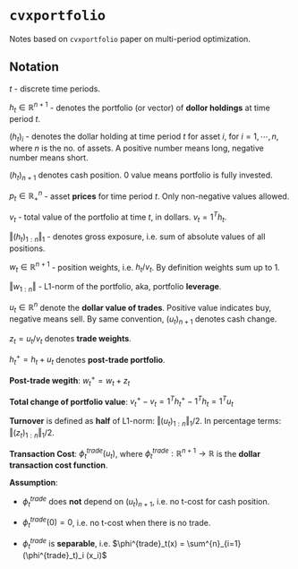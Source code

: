 # `cvxportfolio`

Notes based on `cvxportfolio` paper on multi-period optimization.

<!-- @import "[TOC]" {cmd="toc" depthFrom=1 depthTo=6 orderedList=false} -->

## Notation

$t$ - discrete time periods.

$h_t \in \mathbb{R}^{n+1}$ - denotes the portfolio (or vector) of **dollor holdings** at time period $t$.

$(h_t)_i$ - denotes the dollar holding at time period $t$ for asset $i$, for $i = 1, \cdots, n$, where $n$ is the no. of assets.
A positive number means long, negative number means short.

$(h_t)_{n+1}$ denotes cash position. 0 value means portfolio is fully invested.

$p_t \in \mathbb{R}^n_{+}$ - asset **prices** for time period $t$. Only non-negative values allowed.

$v_t$ - total value of the portfolio at time $t$, in dollars. $v_t = \mathcal{1}^T h_t$.

$\Vert (h_t)_{1:n} \Vert_{1}$ - denotes gross exposure, i.e. sum of absolute values of all positions.

$w_t \in \mathbb{R}^{n+1}$ - position weights, i.e. $h_t / v_t$. By definition weights sum up to 1.

$\Vert w_{1:n} \Vert$ - L1-norm of the portfolio, aka, portfolio **leverage**.

$u_t \in \mathbb{R}^{n}$ denote the **dollar value of trades**. Positive value indicates buy, negative means sell.
By same convention, $(u_t)_{n+1}$ denotes cash change.

$z_t = u_t / v_t$ denotes **trade weights**.

$h^{+}_t = h_t + u_t$ denotes **post-trade portfolio**.

**Post-trade wegith**: $w^+_t = w_t + z_t$

**Total change of portfolio value**: $v^{+}_t - v_t = 1^T h^{+}_t - 1^T h_t = 1^T u_t$

**Turnover** is defined as **half** of L1-norm: $\Vert (u_t)_{1:n} \Vert _1 / 2$. In percentage terms: $\Vert (z_t)_{1:n} \Vert _1 / 2$.

**Transaction Cost**: $\phi^{trade}_t(u_t)$, where $\phi^{trade}_t : \mathbb{R}^{n+1} \rightarrow \mathbb{R}$ is the **dollar transaction cost function**.

**Assumption**:

- $\phi^{trade}_t$ does **not** depend on $(u_t)_{n+1}$, i.e. no t-cost for cash position.

- $\phi^{trade}_t(0) = 0$, i.e. no t-cost when there is no trade.

- $\phi^{trade}_t$ is **separable**, i.e. $\phi^{trade}_t(x) = \sum^{n}_{i=1} (\phi^{trade}_t)_i (x_i)$
